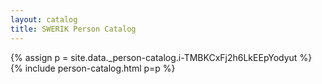 ```yaml
---
layout: catalog
title: SWERIK Person Catalog
---
```

{% assign p = site.data._person-catalog.i-TMBKCxFj2h6LkEEpYodyut %}
{% include person-catalog.html p=p %}

